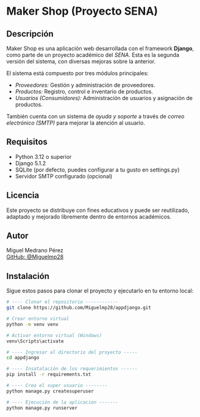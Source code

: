 # Maker Shop (Proyecto SENA)

## Descripción

Maker Shop es una aplicación web desarrollada con el framework **Django**, 
como parte de un proyecto académico del *SENA*. 
Esta es la segunda versión del sistema, con diversas mejoras sobre la anterior.

El sistema está compuesto por tres módulos principales:

- *Proveedores:* Gestión y administración de proveedores.
- *Productos:* Registro, control e inventario de productos.
- *Usuarios (Consumidores):* Administración de usuarios y asignación de productos.

También cuenta con un sistema de *ayuda y soporte* a través 
de *correo electrónico (SMTP)* para mejorar la atención al usuario.


## Requisitos

- Python 3.12 o superior
- Django 5.1.2
- SQLite (por defecto, puedes configurar a tu gusto en settings.py)
- Servidor SMTP configurado (opcional)

## Licencia

Este proyecto se distribuye con fines educativos y puede ser reutilizado, 
adaptado y mejorado libremente dentro de entornos académicos.

## Autor

Miguel Medrano Pérez  
[GitHub: @Miguelmp28](https://github.com/Miguelmp28)


## Instalación

Sigue estos pasos para clonar el proyecto y ejecutarlo en tu entorno local:

```bash
# ---- Clonar el repositorio ------------
git clone https://github.com/Miguelmp28/appdjango.git

# Crear entorno virtual
python -m venv venv

# Activar entorno virtual (Windows)
venv\Scripts\activate

# ---- Ingresar al directorio del proyecto -----
cd appdjango

# ---- Insatalación de los requerimientos ------
pip install -r requirements.txt

# ---- Crea el super usuario --------
python manage.py createsuperuser

# ---- Ejecución de la aplicacion -------
python manage.py runserver
